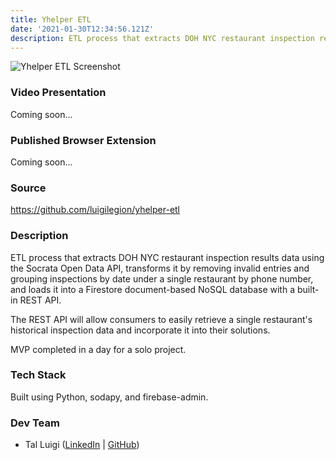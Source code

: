 ```yaml
---
title: Yhelper ETL
date: '2021-01-30T12:34:56.121Z'
description: ETL process that extracts DOH NYC restaurant inspection results data using the Socrata Open Data API, transforms it by removing invalid entries and grouping inspections by date under a single restaurant by phone number, and loads it into a Firestore document-based NoSQL database with a built-in REST API.
---
```


![Yhelper ETL Screenshot](./yhelper-etl.png)

### Video Presentation

Coming soon...

### Published Browser Extension

Coming soon...

### Source

<https://github.com/luigilegion/yhelper-etl>

### Description

ETL process that extracts DOH NYC restaurant inspection results data using the Socrata Open Data API, transforms it by removing invalid entries and grouping inspections by date under a single restaurant by phone number, and loads it into a Firestore document-based NoSQL database with a built-in REST API.

The REST API will allow consumers to easily retrieve a single restaurant's historical inspection data and incorporate it into their solutions.

MVP completed in a day for a solo project.

### Tech Stack

Built using Python, sodapy, and firebase-admin.

### Dev Team

- Tal Luigi ([LinkedIn](https://www.linkedin.com/in/talluigi) | [GitHub](https://github.com/luigilegion))
